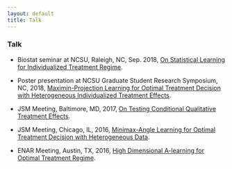```yaml
---
layout: default
title: Talk
---
```


### Talk

* Biostat seminar at NCSU, Raleigh, NC, Sep. 2018, [On Statistical Learning for Individualized Treatment Regime](./publication.md). 

* Poster presentation at NCSU Graduate Student Research Symposium, NC, 2018, [Maximin-Projection Learning for Optimal Treatment Decision with Heterogeneous
Individualized Treatment Effects](./slides/NCSU2018.pdf).

* JSM Meeting, Baltimore, MD, 2017, [On Testing Conditional Qualitative Treatment Effects](./slides/JSM2017.pdf).

* JSM Meeting, Chicago, IL, 2016, [Minimax-Angle Learning for Optimal Treatment Decision with Heterogeneous Data](./slides/JSM2016.pdf).

* ENAR Meeting, Austin, TX, 2016, [High Dimensional A-learning for Optimal Treatment Regime](./slides/ENAR2016spring.pdf).

